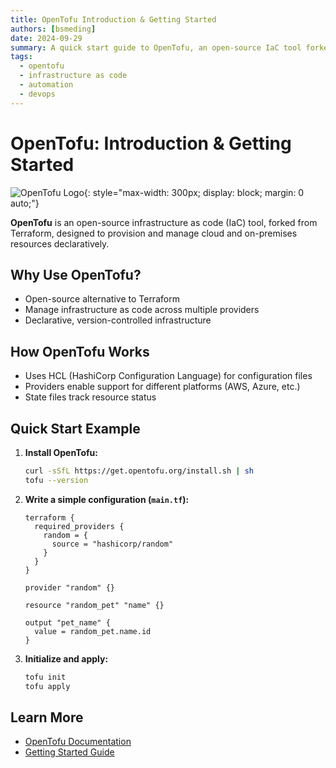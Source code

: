 ```yaml
---
title: OpenTofu Introduction & Getting Started
authors: [bsmeding]
date: 2024-09-29
summary: A quick start guide to OpenTofu, an open-source IaC tool forked from Terraform.
tags:
  - opentofu
  - infrastructure as code
  - automation
  - devops
---
```


# OpenTofu: Introduction & Getting Started

![OpenTofu Logo](https://opentofu.org/images/logo.png?w=300&h=auto){: style="max-width: 300px; display: block; margin: 0 auto;"}

**OpenTofu** is an open-source infrastructure as code (IaC) tool, forked from Terraform, designed to provision and manage cloud and on-premises resources declaratively.
<!-- more -->

## Why Use OpenTofu?
- Open-source alternative to Terraform
- Manage infrastructure as code across multiple providers
- Declarative, version-controlled infrastructure

## How OpenTofu Works
- Uses HCL (HashiCorp Configuration Language) for configuration files
- Providers enable support for different platforms (AWS, Azure, etc.)
- State files track resource status

## Quick Start Example
1. **Install OpenTofu:**
   ```bash
   curl -sSfL https://get.opentofu.org/install.sh | sh
   tofu --version
   ```
2. **Write a simple configuration (`main.tf`):**
   ```hcl
   terraform {
     required_providers {
       random = {
         source = "hashicorp/random"
       }
     }
   }

   provider "random" {}

   resource "random_pet" "name" {}

   output "pet_name" {
     value = random_pet.name.id
   }
   ```
3. **Initialize and apply:**
   ```bash
   tofu init
   tofu apply
   ```

## Learn More
- [OpenTofu Documentation](https://opentofu.org/docs/)
- [Getting Started Guide](https://opentofu.org/docs/getting-started/) 